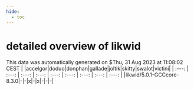 ```yaml
---
hide:
  - toc
---
```


detailed overview of likwid
===========================


This data was automatically generated on $Thu, 31 Aug 2023 at 11:08:02 CEST
| |accelgor|doduo|donphan|gallade|joltik|skitty|swalot|victini|
| :---: | :---: | :---: | :---: | :---: | :---: | :---: | :---: | :---: |
|likwid/5.0.1-GCCcore-8.3.0|-|-|x|-|x|-|-|-|
